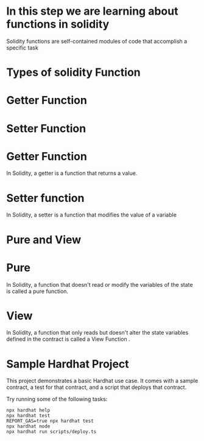 # In this step we are learning about functions in solidity
Solidity functions are self-contained modules of code that accomplish a specific task

# Types of solidity Function
# Getter Function
# Setter Function

# Getter Function 
In Solidity, a getter is a function that returns a value.

# Setter function

 In Solidity, a setter is a function that modifies the value of a variable

# Pure and View

# Pure
In Solidity, a function that doesn't read or modify the variables of the state is called a pure function.

# View
In Solidity, a function that only reads but doesn't alter the state variables defined in the contract is called a View Function .


# Sample Hardhat Project

This project demonstrates a basic Hardhat use case. It comes with a sample contract, a test for that contract, and a script that deploys that contract.

Try running some of the following tasks:

```shell
npx hardhat help
npx hardhat test
REPORT_GAS=true npx hardhat test
npx hardhat node
npx hardhat run scripts/deploy.ts
```
